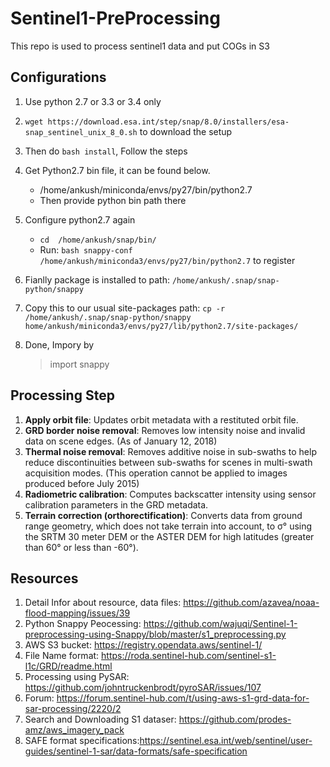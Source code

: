 # Sentinel1-PreProcessing
This repo is used to process sentinel1 data and put COGs in S3


## Configurations
1. Use python 2.7 or 3.3 or 3.4 only
2. `wget https://download.esa.int/step/snap/8.0/installers/esa-snap_sentinel_unix_8_0.sh` to download the setup
3. Then do `bash install`, Follow the steps
4. Get Python2.7 bin file, it can be found below.
    * /home/ankush/miniconda/envs/py27/bin/python2.7
    * Then provide python bin path there

5. Configure python2.7 again
    * `cd  /home/ankush/snap/bin/`
    * Run: `bash snappy-conf /home/ankush/miniconda3/envs/py27/bin/python2.7` to register
6. Fianlly package is installed to path: `/home/ankush/.snap/snap-python/snappy`
7. Copy this to our usual site-packages path: `cp -r /home/ankush/.snap/snap-python/snappy home/ankush/miniconda3/envs/py27/lib/python2.7/site-packages/`

8. Done, Impory by 
    >import snappy
    
    
## Processing Step
1. **Apply orbit file**: Updates orbit metadata with a restituted orbit file.
2. **GRD border noise removal**: Removes low intensity noise and invalid data on scene edges. (As of January 12, 2018)
3. **Thermal noise removal**: Removes additive noise in sub-swaths to help reduce discontinuities between sub-swaths for scenes in multi-swath acquisition modes. (This operation cannot be applied to images produced before July 2015)
4. **Radiometric calibration**: Computes backscatter intensity using sensor calibration parameters in the GRD metadata.
5. **Terrain correction (orthorectification)**: Converts data from ground range geometry, which does not take terrain into account, to σ° using the SRTM 30 meter DEM or the ASTER DEM for high latitudes (greater than 60° or less than -60°).

## Resources
1. Detail Infor about resource, data files: https://github.com/azavea/noaa-flood-mapping/issues/39
1. Python Snappy Peocessing: https://github.com/wajuqi/Sentinel-1-preprocessing-using-Snappy/blob/master/s1_preprocessing.py
2. AWS S3 bucket: https://registry.opendata.aws/sentinel-1/
3. File Name format: https://roda.sentinel-hub.com/sentinel-s1-l1c/GRD/readme.html
4. Processing using PySAR: https://github.com/johntruckenbrodt/pyroSAR/issues/107
5. Forum: https://forum.sentinel-hub.com/t/using-aws-s1-grd-data-for-sar-processing/2220/2
6. Search and Downloading S1 dataser: https://github.com/prodes-amz/aws_imagery_pack
7. SAFE format specifications:https://sentinel.esa.int/web/sentinel/user-guides/sentinel-1-sar/data-formats/safe-specification

## 
